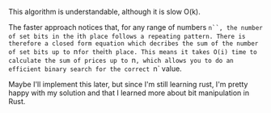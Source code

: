 This algorithm is understandable, although it is slow O(k).

The faster approach notices that, for any range of numbers `n``, the number of
set bits in the `i`th place follows a repeating pattern. There is therefore
a closed form equation which decribes the sum of the number of set bits up to `n`
for the `i`th place. This means it takes O(i) time to calculate the sum of prices
up to `n`, which allows you to do an efficient binary search for the correct `n`
value.

Maybe I'll implement this later, but since I'm still learning rust, I'm pretty
happy with my solution and that I learned more about bit manipulation in Rust.
